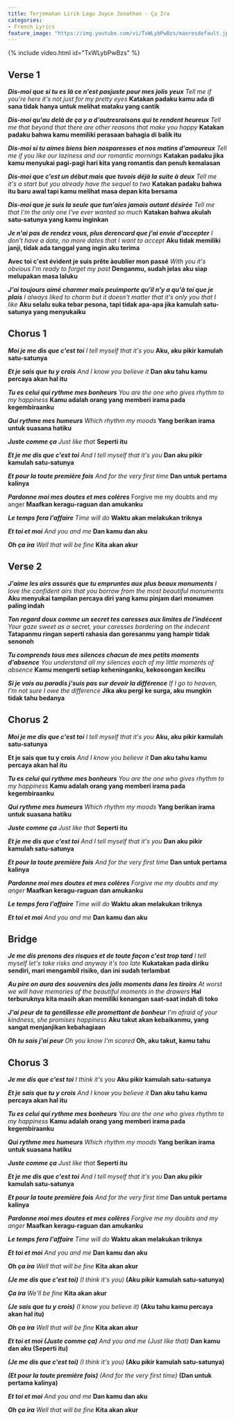 ```yaml
---
title: Terjemahan Lirik Lagu Joyce Jonathan - Ça Ira
categories:
- French Lyrics
feature_image: "https://img.youtube.com/vi/TxWLybPwBzs/maxresdefault.jpg"
--- 
```


<!-- more -->

{% include video.html id="TxWLybPwBzs" %}

## Verse 1

***Dis-moi que si tu es là ce n'est pasjuste pour mes jolis yeux***
*Tell me if you're here it's not just for my pretty eyes*
**Katakan padaku kamu ada di sana tidak hanya untuk melihat mataku yang cantik**

***Dis-moi qu'au delà de ça y a d'autresraisons qui te rendent heureux***
*Tell me that beyond that there are other reasons that make you happy*
**Katakan padaku bahwa kamu memiliki perasaan bahagia di balik itu** 

***Dis-moi si tu aimes biens bien nosparesses et nos matins d'amoureux***
*Tell me if you like our laziness and our romantic mornings*
**Katakan padaku jika kamu menyukai pagi-pagi hari kita yang romantis dan penuh kemalasan**

***Dis-moi que c'est un début mais que tuvois déjà la suite à deux***
*Tell me it's a start but you already have the sequel to two*
**Katakan padaku bahwa itu baru awal tapi kamu melihat masa depan kita bersama**

***Dis-moi que je suis la seule que tun'aies jamais autant désirée***
*Tell me that I'm the only one I've ever wanted so much*
**Katakan bahwa akulah satu-satunya yang kamu inginkan**

***Je n'ai pas de rendez vous, plus derencard que j'ai envie d'accepter***
*I don't have a date, no more dates that I want to accept*
**Aku tidak memiliki janji, tidak ada tanggal yang ingin aku terima**

**Avec toi c'est évident je suis prête àoublier mon passé**
*With you it's obvious I'm ready to forget my past*
**Denganmu, sudah jelas aku siap melupakan masa laluku**

***J'ai toujours aimé charmer mais peuimporte qu'il n'y a qu'à toi que je plais***
*I always liked to charm but it doesn't matter that it's only you that I like*
**Aku selalu suka tebar pesona, tapi tidak apa-apa jika kamulah satu-satunya yang menyukaiku**

## Chorus 1

***Moi je me dis que c'est toi***
*I tell myself that it's you*
**Aku, aku pikir kamulah satu-satunya**

***Et je sais que tu y crois***
*And I know you believe it*
**Dan aku tahu kamu percaya akan hal itu**

***Tu es celui qui rythme mes bonheurs***
*You are the one who gives rhythm to my happiness*
**Kamu adalah orang yang memberi irama pada kegembiraanku**

***Qui rythme mes humeurs***
*Which rhythm my moods*
**Yang berikan irama untuk suasana hatiku**

***Juste comme ça***
*Just like that*
**Seperti itu**

***Et je me dis que c'est toi***
*And I tell myself that it's you*
**Dan aku pikir kamulah satu-satunya**

***Et pour la toute première fois***
*And for the very first time*
**Dan untuk pertama kalinya**

***Pardonne moi mes doutes et mes colères***
Forgive me my doubts and my anger
**Maafkan keragu-raguan dan amukanku**

***Le temps fera l'affaire***
*Time will do*
**Waktu akan melakukan triknya**

***Et toi et moi***
*And you and me*
**Dan kamu dan aku**

***Oh ça ira***
*Well that will be fine*
**Kita akan akur**

## Verse 2

***J'aime les airs assurés que tu empruntes aux plus beaux monuments***
*I love the confident airs that you borrow from the most beautiful monuments*
**Aku menyukai tampilan percaya diri yang kamu pinjam dari monumen paling indah**

***Ton regard doux comme un secret tes caresses aux limites de l'indécent***
*Your gaze sweet as a secret, your caresses bordering on the indecent*
**Tatapanmu ringan seperti rahasia dan goresanmu yang hampir tidak senonoh**

***Tu comprends tous mes silences chacun de mes petits moments d'absence***
*You understand all my silences each of my little moments of absence*
**Kamu mengerti setiap keheninganku, kekosongan kecilku**

***Si je vais au paradis j'suis pas sur devoir la différence***
*If I go to heaven, I'm not sure I owe the difference*
**Jika aku pergi ke surga, aku mungkin tidak tahu bedanya**

## Chorus 2

***Moi je me dis que c'est toi***
*I tell myself that it's you*
**Aku, aku pikir kamulah satu-satunya**

**Et je sais que tu y crois**
*And I know you believe it*
**Dan aku tahu kamu percaya akan hal itu**

***Tu es celui qui rythme mes bonheurs***
*You are the one who gives rhythm to my happiness*
**Kamu adalah orang yang memberi irama pada kegembiraanku**

***Qui rythme mes humeurs***
*Which rhythm my moods*
**Yang berikan irama untuk suasana hatiku**

***Juste comme ça***
*Just like that*
**Seperti itu**

***Et je me dis que c'est toi***
*And I tell myself that it's you*
**Dan aku pikir kamulah satu-satunya**

***Et pour la toute première fois***
*And for the very first time*
**Dan untuk pertama kalinya**

***Pardonne moi mes doutes et mes colères***
*Forgive me my doubts and my anger*
**Maafkan keragu-raguan dan amukanku**

***Le temps fera l'affaire***
*Time will do*
**Waktu akan melakukan triknya**

***Et toi et moi***
*And you and me*
**Dan kamu dan aku**

## Bridge

***Je me dis prenons des risques et de toute façon c'est trop tard***
*I tell myself let's take risks and anyway it's too late*
**Kukatakan pada diriku sendiri, mari mengambil risiko, dan ini sudah terlambat**

***Au pire on aura des souvenirs des jolis moments dans les tiroirs***
*At worst we will have memories of the beautiful moments in the drawers*
**Hal terburuknya kita masih akan memiliki kenangan saat-saat indah di toko**

***J'ai peur de ta gentillesse elle promettant de bonheur***
*I'm afraid of your kindness, she promises happiness*
**Aku takut akan kebaikanmu, yang sangat menjanjikan kebahagiaan**

***Oh tu sais j'ai peur***
*Oh you know I'm scared*
**Oh, aku takut, kamu tahu**

## Chorus 3

***Je me dis que c'est toi***
*I think it's you*
**Aku pikir kamulah satu-satunya**

***Et je sais que tu y crois***
*And I know you believe it*
**Dan aku tahu kamu percaya akan hal itu**

***Tu es celui qui rythme mes bonheurs***
*You are the one who gives rhythm to my happiness*
**Kamu adalah orang yang memberi irama pada kegembiraanku**

***Qui rythme mes humeurs***
*Which rhythm my moods*
**Yang berikan irama untuk suasana hatiku**

***Juste comme ça***
*Just like that*
**Seperti itu**

***Et je me dis que c'est toi***
*And I tell myself that it's you*
**Dan aku pikir kamulah satu-satunya**

***Et pour la toute première fois***
*And for the very first time*
**Dan untuk pertama kalinya**

***Pardonne moi mes doutes et mes colères***
*Forgive me my doubts and my anger*
**Maafkan keragu-raguan dan amukanku**

***Le temps fera l'affaire***
*Time will do*
**Waktu akan melakukan triknya**

***Et toi et moi***
*And you and me*
**Dan kamu dan aku**

***Oh ça ira***
*Well that will be fine*
**Kita akan akur**

***(Je me dis que c'est toi)***
*(I think it's you)*
**(Aku pikir kamulah satu-satunya)**

***Ça ira***
*We'll be fine*
**Kita akan akur**

***(Je sais que tu y crois)***
*(I know you believe it)*
**(Aku tahu kamu percaya akan hal itu)**

***Oh ça ira***
*Well that will be fine*
**Kita akan akur**

***Et toi et moi (Juste comme ça)***
*And you and me (Just like that)*
**Dan kamu dan aku (Seperti itu)**

***(Je me dis que c'est toi)***
*(I think it's you)*
**(Aku pikir kamulah satu-satunya)**

***(Et pour la toute première fois)***
*(And for the very first time)*
**(Dan untuk pertama kalinya)**

***Et toi et moi***
*And you and me*
**Dan kamu dan aku**

***Oh ça ira***
*Well that will be fine*
**Kita akan akur**